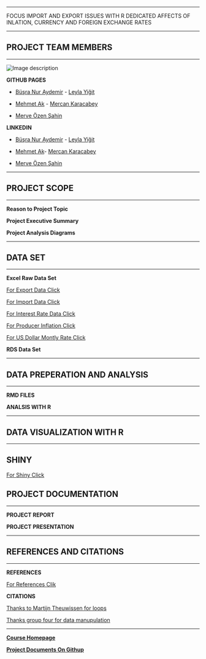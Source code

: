 


*** 

FOCUS IMPORT AND EXPORT ISSUES WITH R DEDICATED AFFECTS OF INLATION, CURRENCY AND FOREIGN EXCHANGE RATES

***  



## PROJECT TEAM MEMBERS
*** 

![Image description](https://github.com/MEF-BDA503/gpj18-r_coders/tree/master/img)

**GITHUB PAGES**

- [Büşra Nur Aydemir](https://mef-bda503.github.io/pj18-aydemirbusra/) - [Leyla Yiğit](https://mef-bda503.github.io/pj18-Leyla.Yigit/)

- [Mehmet Ak](https://mef-bda503.github.io/pj18-mehmetakk/) - [Mercan Karacabey](https://mef-bda503.github.io/pj18-mkaracabey/)

- [Merve Özen Şahin](https://mef-bda503.github.io/pj18-ozenm/)

**LINKEDIN**
- [Büşra Nur Aydemir]( https://www.linkedin.com/in/busra-nur-aydemir-51b81b8b/) - [Leyla Yiğit](https://www.linkedin.com/in/leyla-yi%C4%9Fit-b3894955/)

- [Mehmet Ak](https://www.linkedin.com/in/ACoAACENGXUBEHApr9slAuQzh8lBviwp1FrY3oY/)- [Mercan Karacabey](https://www.linkedin.com/in/mercan-karacabey-708240103/)

- [Merve Özen Şahin](https://www.linkedin.com/in/merve-ozen-sahin-91027431/)



***
## PROJECT SCOPE 
*** 
**Reason to Project Topic**

**Project Executive Summary**

**Project Analysis Diagrams**



***
## DATA SET 
*** 
**Excel Raw Data Set**

[For Export Data Click]("https://github.com/MEF-BDA503/gpj18-r_coders/blob/master/Data_Sources(Excel)/export_1996_2018.xls")

[For Import Data Click]("https://github.com/MEF-BDA503/gpj18-r_coders/blob/master/Data_Sources(Excel)/import_1996_2018.xls")

[For Interest Rate Data Click]("https://github.com/MEF-BDA503/gpj18-r_coders/blob/master/Data_Sources(Excel)/Interest.xlsx")

[For Producer Inflation Click]("https://github.com/MEF-BDA503/gpj18-r_coders/blob/master/Data_Sources(Excel)/Producer_Inflation.xlsx")

[For US Dollar Montly Rate Click]("https://github.com/MEF-BDA503/gpj18-/blob/master/Data_Sources(Excel)/US_Dollar_Montly_Rate.xlsx")

**RDS Data Set**



***
## DATA PREPERATION AND ANALYSIS
*** 
**RMD FILES**

**ANALSIS WITH R**



***
## DATA VISUALIZATION WITH R
*** 
## SHINY ##
[For Shiny Click](https://rcoders.shinyapps.io/shiny/)

## PROJECT DOCUMENTATION
*** 
**PROJECT REPORT**

**PROJECT PRESENTATION**



***
## REFERENCES AND CITATIONS
*** 
**REFERENCES**

[For References Clik](Analysis_Codes_and_RMD_HTML/References.html)


**CITATIONS**

[Thanks to Martijn Theuwissen for loops](https://www.r-bloggers.com/how-to-write-the-first-for-loop-in-r/)

[Thanks group four for data manupulation](https://mef-bda503.github.io/gpj18-group_four/)



***

**[Course Homepage](https://mef-bda503.github.io/)**

**[Project Documents On Githup](https://github.com/MEF-BDA503/gpj18-r_coders)**
